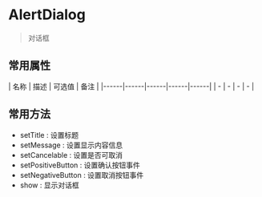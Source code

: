 # AlertDialog

> 对话框

## 常用属性

| 名称 | 描述 | 可选值 | 备注 |
|------|------|------|------|------|
| - | - | - | - |

## 常用方法

- setTitle : 设置标题
- setMessage : 设置显示内容信息
- setCancelable : 设置是否可取消
- setPositiveButton : 设置确认按钮事件
- setNegativeButton : 设置取消按钮事件
- show : 显示对话框


